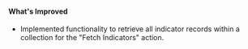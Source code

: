 #### What's Improved
- Implemented functionality to retrieve all indicator records within a collection for the "Fetch Indicators" action.
